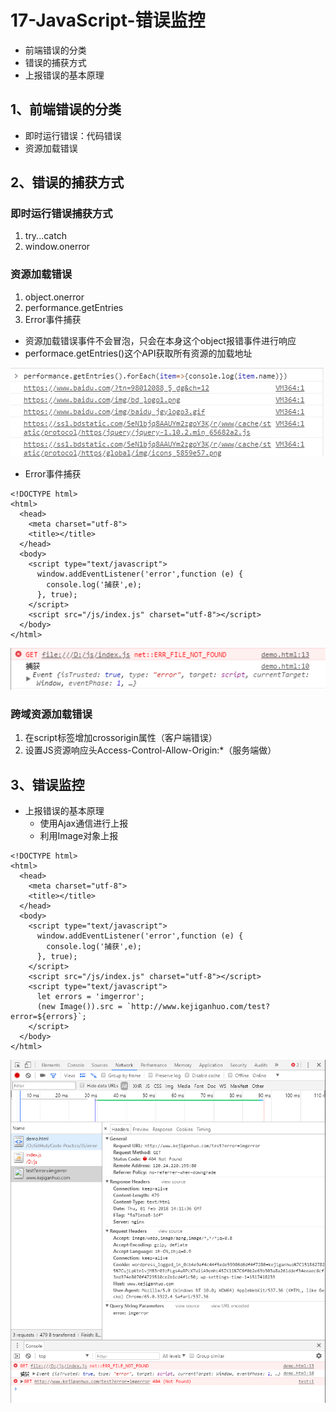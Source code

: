 # 17-JavaScript-错误监控

* 前端错误的分类
* 错误的捕获方式
* 上报错误的基本原理

## 1、前端错误的分类

* 即时运行错误：代码错误
* 资源加载错误

## 2、错误的捕获方式

### 即时运行错误捕获方式

1. try...catch 
2. window.onerror

### 资源加载错误

1. object.onerror 
2. performance.getEntries 
3. Error事件捕获

* 资源加载错误事件不会冒泡，只会在本身这个object报错事件进行响应
* performace.getEntries\(\)这个API获取所有资源的加载地址

![](.gitbook/assets/performance.png)

* Error事件捕获

```markup
<!DOCTYPE html>
<html>
  <head>
    <meta charset="utf-8">
    <title></title>
  </head>
  <body>
    <script type="text/javascript">
      window.addEventListener('error',function (e) {
        console.log('捕获',e);
      }, true);
    </script>
    <script src="/js/index.js" charset="utf-8"></script>
  </body>
</html>
```

![](.gitbook/assets/onerror.png)

### 跨域资源加载错误

1. 在script标签增加crossorigin属性（客户端错误）
2. 设置JS资源响应头Access-Control-Allow-Origin:\*（服务端做）

## 3、错误监控

* 上报错误的基本原理
  * 使用Ajax通信进行上报
  * 利用Image对象上报

```markup
<!DOCTYPE html>
<html>
  <head>
    <meta charset="utf-8">
    <title></title>
  </head>
  <body>
    <script type="text/javascript">
      window.addEventListener('error',function (e) {
        console.log('捕获',e);
      }, true);
    </script>
    <script src="/js/index.js" charset="utf-8"></script>
    <script type="text/javascript">
      let errors = 'imgerror';
      (new Image()).src = `http://www.kejiganhuo.com/test?error=${errors}`;
    </script>
  </body>
</html>
```

![](.gitbook/assets/uploaderror.png)

